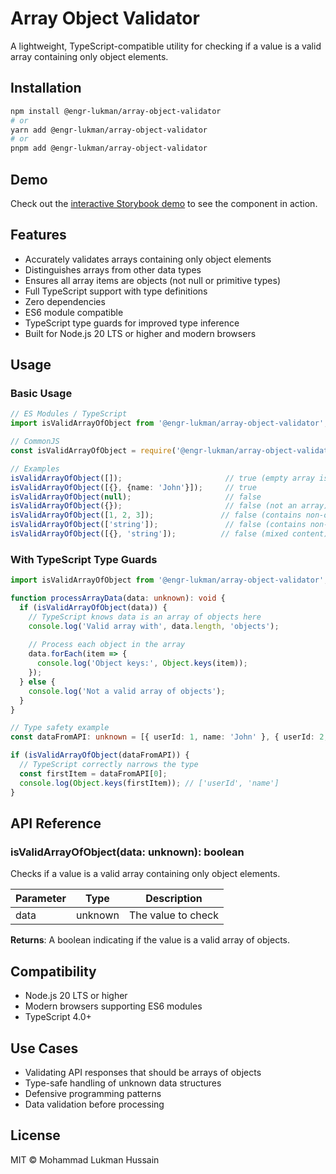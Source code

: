 # Array Object Validator

A lightweight, TypeScript-compatible utility for checking if a value is a valid array containing only object elements.

## Installation

```bash
npm install @engr-lukman/array-object-validator
# or
yarn add @engr-lukman/array-object-validator
# or
pnpm add @engr-lukman/array-object-validator
```

## Demo

Check out the [interactive Storybook demo](https://engr-lukman.github.io/npm-packages/?path=/story/utilities-array-object-validator--empty-array) to see the component in action.

## Features

- Accurately validates arrays containing only object elements
- Distinguishes arrays from other data types
- Ensures all array items are objects (not null or primitive types)
- Full TypeScript support with type definitions
- Zero dependencies
- ES6 module compatible
- TypeScript type guards for improved type inference
- Built for Node.js 20 LTS or higher and modern browsers

## Usage

### Basic Usage

```typescript
// ES Modules / TypeScript
import isValidArrayOfObject from '@engr-lukman/array-object-validator';

// CommonJS
const isValidArrayOfObject = require('@engr-lukman/array-object-validator').default;

// Examples
isValidArrayOfObject([]);                       // true (empty array is valid)
isValidArrayOfObject([{}, {name: 'John'}]);     // true
isValidArrayOfObject(null);                     // false
isValidArrayOfObject({});                       // false (not an array)
isValidArrayOfObject([1, 2, 3]);               // false (contains non-objects)
isValidArrayOfObject(['string']);               // false (contains non-objects)
isValidArrayOfObject([{}, 'string']);          // false (mixed content)
```

### With TypeScript Type Guards

```typescript
import isValidArrayOfObject from '@engr-lukman/array-object-validator';

function processArrayData(data: unknown): void {
  if (isValidArrayOfObject(data)) {
    // TypeScript knows data is an array of objects here
    console.log('Valid array with', data.length, 'objects');
    
    // Process each object in the array
    data.forEach(item => {
      console.log('Object keys:', Object.keys(item));
    });
  } else {
    console.log('Not a valid array of objects');
  }
}

// Type safety example
const dataFromAPI: unknown = [{ userId: 1, name: 'John' }, { userId: 2, name: 'Jane' }];

if (isValidArrayOfObject(dataFromAPI)) {
  // TypeScript correctly narrows the type
  const firstItem = dataFromAPI[0];
  console.log(Object.keys(firstItem)); // ['userId', 'name']
}
```

## API Reference

### isValidArrayOfObject(data: unknown): boolean

Checks if a value is a valid array containing only object elements.

| Parameter | Type | Description |
|-----------|------|-------------|
| data | unknown | The value to check |

**Returns**: A boolean indicating if the value is a valid array of objects.

## Compatibility

- Node.js 20 LTS or higher
- Modern browsers supporting ES6 modules
- TypeScript 4.0+

## Use Cases

- Validating API responses that should be arrays of objects
- Type-safe handling of unknown data structures
- Defensive programming patterns
- Data validation before processing

## License

MIT © Mohammad Lukman Hussain